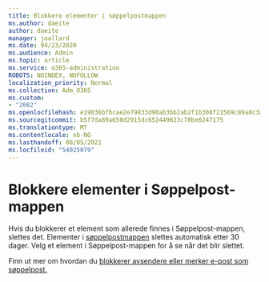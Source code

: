 ```yaml
---
title: Blokkere elementer i søppelpostmappen
ms.author: daeite
author: daeite
manager: joallard
ms.date: 04/23/2020
ms.audience: Admin
ms.topic: article
ms.service: o365-administration
ROBOTS: NOINDEX, NOFOLLOW
localization_priority: Normal
ms.collection: Adm_O365
ms.custom:
- "2682"
ms.openlocfilehash: e19036bfbcae2e79833d90ab3bb2ab2f1b308f21569c89a8c3ab2ac321c4214a
ms.sourcegitcommit: b5f7da89a650d2915dc652449623c78be6247175
ms.translationtype: MT
ms.contentlocale: nb-NO
ms.lasthandoff: 08/05/2021
ms.locfileid: "54025079"
---
```

# <a name="blocking-items-in-your-junk-email-folder"></a>Blokkere elementer i Søppelpost-mappen

Hvis du blokkerer et element som allerede finnes i Søppelpost-mappen, slettes det. Elementer i [søppelpostmappen](https://outlook.live.com/mail/junkemail) slettes automatisk etter 30 dager. Velg et element i Søppelpost-mappen for å se når det blir slettet.

Finn ut mer om hvordan du [blokkerer avsendere eller merker e-post som søppelpost.](https://support.office.com/article/a3ece97b-82f8-4a5e-9ac3-e92fa6427ae4)